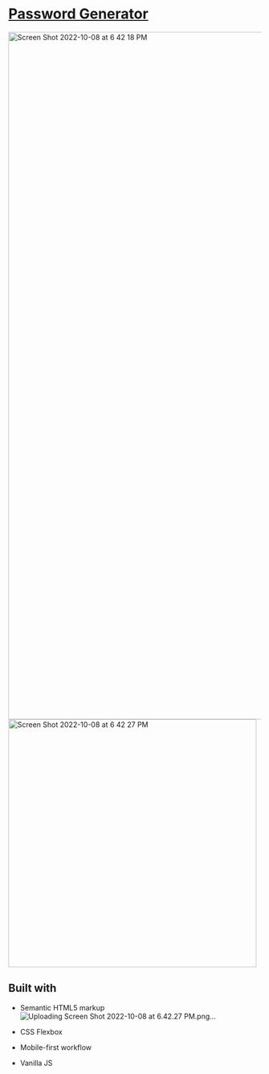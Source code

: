 # [Password Generator]( https://frontendella.github.io/Password_generator/)

[<img width="1369" alt="Screen Shot 2022-10-08 at 6 42 18 PM" src="https://user-images.githubusercontent.com/82247833/194733629-a84fa4ae-55de-4279-b7bd-cf6900e6ff99.png"><img width="494" alt="Screen Shot 2022-10-08 at 6 42 27 PM" src="https://user-images.githubusercontent.com/82247833/194733636-0cb8af82-ee76-44cd-a1a9-91afa4cec1dd.png">]( https://frontendella.github.io/Password_generator/)



## Built with
* Semantic HTML5 markup![Uploading Screen Shot 2022-10-08 at 6.42.27 PM.png…]()

* CSS Flexbox
* Mobile-first workflow
* Vanilla JS
